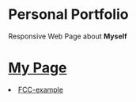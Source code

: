 # Personal Portfolio
Responsive Web Page about <b>Myself</b>

# <a href="https://cembolat.github.io/freeCodeCamp-Web-Dev-Projects/">My Page</a>
<a href="https://personal-portfolio.freecodecamp.rocks/"><li>FCC-example</li></a>
